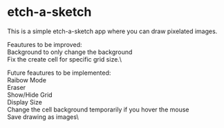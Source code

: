 # etch-a-sketch

This is a simple etch-a-sketch app where you can draw pixelated images.

Feautures to be improved:\
    Background to only change the background\
    Fix the create cell for specific grid size.\


Future feautures to be implemented:\
    Raibow Mode\
    Eraser\
    Show/Hide Grid\
    Display Size\
    Change the cell background temporarily if you hover the mouse\
    Save drawing as images\

